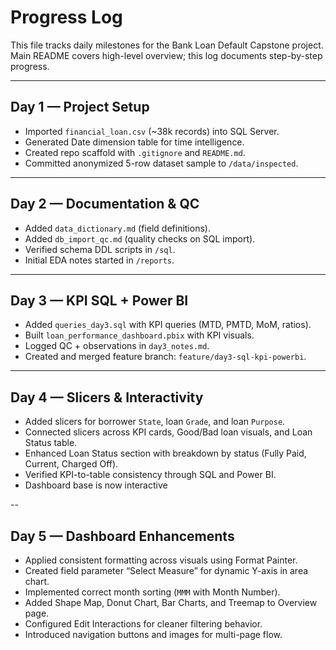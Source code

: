 
# Progress Log

This file tracks daily milestones for the Bank Loan Default Capstone project.  
Main README covers high-level overview; this log documents step-by-step progress.

---

## Day 1 — Project Setup
- Imported `financial_loan.csv` (~38k records) into SQL Server.
- Generated Date dimension table for time intelligence.
- Created repo scaffold with `.gitignore` and `README.md`.
- Committed anonymized 5-row dataset sample to `/data/inspected`.

---

## Day 2 — Documentation & QC
- Added `data_dictionary.md` (field definitions).
- Added `db_import_qc.md` (quality checks on SQL import).
- Verified schema DDL scripts in `/sql`.
- Initial EDA notes started in `/reports`.

---

## Day 3 — KPI SQL + Power BI
- Added `queries_day3.sql` with KPI queries (MTD, PMTD, MoM, ratios).
- Built `loan_performance_dashboard.pbix` with KPI visuals.
- Logged QC + observations in `day3_notes.md`.
- Created and merged feature branch: `feature/day3-sql-kpi-powerbi`.

---

## Day 4 — Slicers & Interactivity

- Added slicers for borrower `State`, loan `Grade`, and loan `Purpose`.
- Connected slicers across KPI cards, Good/Bad loan visuals, and Loan Status table.
- Enhanced Loan Status section with breakdown by status (Fully Paid, Current, Charged Off).
- Verified KPI-to-table consistency through SQL and Power BI.
- Dashboard base is now interactive

--
## Day 5 — Dashboard Enhancements

- Applied consistent formatting across visuals using Format Painter.  
- Created field parameter “Select Measure” for dynamic Y-axis in area chart.  
- Implemented correct month sorting (`MMM` with Month Number).  
- Added Shape Map, Donut Chart, Bar Charts, and Treemap to Overview page.  
- Configured Edit Interactions for cleaner filtering behavior.  
- Introduced navigation buttons and images for multi-page flow.  